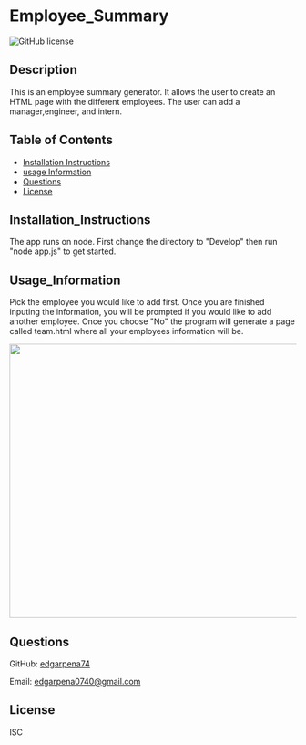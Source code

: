 # Employee_Summary

![GitHub license](https://img.shields.io/badge/license-ISC-blue.svg)

## Description

This is an employee summary generator. It allows the user to create an HTML page with the different employees. The user can add a manager,engineer, and intern.

## Table of Contents

- [Installation Instructions](#Installation_Instructions)
- [usage Information](#Usage_Information)
- [Questions](#Questions)
- [License](#License)

## Installation_Instructions

The app runs on node. First change the directory to "Develop" then run "node app.js" to get started.

## Usage_Information

Pick the employee you would like to add first. Once you are finished inputing the information, you will be prompted if you would like to add another employee. Once you choose "No" the program will generate a page called team.html where all your employees information will be.

<img src="https://drive.google.com/file/d/1jk87CzRMmi2D4EEEpQ7Qd5N-Yfg_vabW/preview" width="640" height="480" />

## Questions

GitHub: [edgarpena74](https://github.com/edgarpena74)

Email: edgarpena0740@gmail.com

## License

ISC
